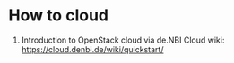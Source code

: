 # How to cloud

1. Introduction to OpenStack cloud via de.NBI Cloud wiki: https://cloud.denbi.de/wiki/quickstart/
